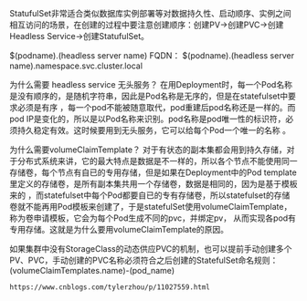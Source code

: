 StatufulSet非常适合类似数据库实例部署等对数据持久性、启动顺序、实例之间相互访问的场景，在创建的过程中要注意创建顺序：创建PV->创建PVC->创建Headless Service->创建StatufulSet。

$(podname).(headless server name)
FQDN： $(podname).(headless server name).namespace.svc.cluster.local

为什么需要 headless service 无头服务？
在用Deployment时，每一个Pod名称是没有顺序的，是随机字符串，因此是Pod名称是无序的，但是在statefulset中要求必须是有序 ，每一个pod不能被随意取代，pod重建后pod名称还是一样的。而pod IP是变化的，所以是以Pod名称来识别。pod名称是pod唯一性的标识符，必须持久稳定有效。这时候要用到无头服务，它可以给每个Pod一个唯一的名称 。

为什么需要volumeClaimTemplate？ 对于有状态的副本集都会用到持久存储，对于分布式系统来讲，它的最大特点是数据是不一样的，所以各个节点不能使用同一存储卷，每个节点有自已的专用存储，但是如果在Deployment中的Pod template里定义的存储卷，是所有副本集共用一个存储卷，数据是相同的，因为是基于模板来的 ，而statefulset中每个Pod都要自已的专有存储卷，所以statefulset的存储卷就不能再用Pod模板来创建了，于是statefulSet使用volumeClaimTemplate，称为卷申请模板，它会为每个Pod生成不同的pvc，并绑定pv， 从而实现各pod有专用存储。这就是为什么要用volumeClaimTemplate的原因。

如果集群中没有StorageClass的动态供应PVC的机制，也可以提前手动创建多个PV、PVC，手动创建的PVC名称必须符合之后创建的StatefulSet命名规则：(volumeClaimTemplates.name)-(pod_name)
```
https://www.cnblogs.com/tylerzhou/p/11027559.html
```
